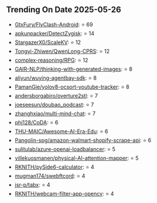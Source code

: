 ## Trending On Date 2025-05-26

- [GtxFury/FlyClash-Android](https://github.com/GtxFury/FlyClash-Android): ⭐ 69 
- [apkunpacker/DetectZygisk](https://github.com/apkunpacker/DetectZygisk): ⭐ 14 
- [StargazerX0/ScaleKV](https://github.com/StargazerX0/ScaleKV): ⭐ 12 
- [Tongyi-Zhiwen/QwenLong-CPRS](https://github.com/Tongyi-Zhiwen/QwenLong-CPRS): ⭐ 12 
- [complex-reasoning/RPG](https://github.com/complex-reasoning/RPG): ⭐ 12 
- [GAIR-NLP/thinking-with-generated-images](https://github.com/GAIR-NLP/thinking-with-generated-images): ⭐ 8 
- [aliyun/wuying-agentbay-sdk](https://github.com/aliyun/wuying-agentbay-sdk): ⭐ 8 
- [PamanGie/yolov8-ocsort-youtube-tracker](https://github.com/PamanGie/yolov8-ocsort-youtube-tracker): ⭐ 8 
- [andersborgabiro/overture2stl](https://github.com/andersborgabiro/overture2stl): ⭐ 7 
- [joeseesun/doubao_podcast](https://github.com/joeseesun/doubao_podcast): ⭐ 7 
- [zhanghxiao/multi-mind-chat](https://github.com/zhanghxiao/multi-mind-chat): ⭐ 7 
- [phj128/CoDA](https://github.com/phj128/CoDA): ⭐ 6 
- [THU-MAIC/Awesome-AI-Era-Edu](https://github.com/THU-MAIC/Awesome-AI-Era-Edu): ⭐ 6 
- [Pangolin-spg/amazon-walmart-shopify-scrape-api](https://github.com/Pangolin-spg/amazon-walmart-shopify-scrape-api): ⭐ 6 
- [sulitulab/azure-openai-loadbalancer](https://github.com/sulitulab/azure-openai-loadbalancer): ⭐ 5 
- [villekuosmanen/physical-AI-attention-mapper](https://github.com/villekuosmanen/physical-AI-attention-mapper): ⭐ 5 
- [RKNITH/pySide6-calculator](https://github.com/RKNITH/pySide6-calculator): ⭐ 4 
- [mugman174/swebftcord](https://github.com/mugman174/swebftcord): ⭐ 4 
- [jsr-p/tabx](https://github.com/jsr-p/tabx): ⭐ 4 
- [RKNITH/webcam-filter-app-opencv](https://github.com/RKNITH/webcam-filter-app-opencv): ⭐ 4 

